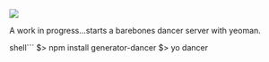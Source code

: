 <img src="http://i.imgur.com/6soykMs.png" />

A work in progress...starts a barebones dancer server with yeoman.


shell```
$> npm install generator-dancer
$> yo dancer
```
